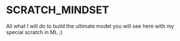 # SCRATCH_MINDSET
All what  I will do to build the ultimate model you will see here with my special scratch in ML ;)

